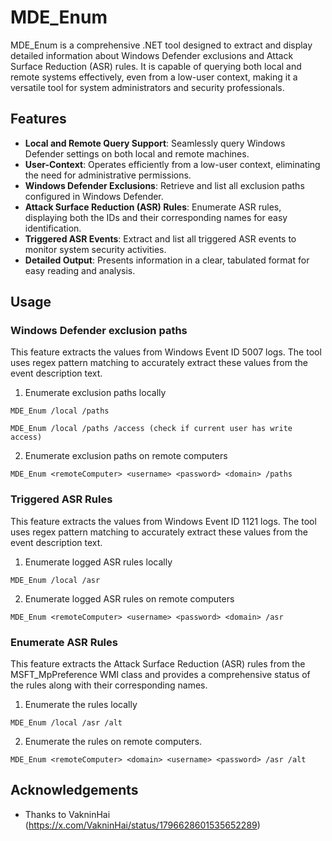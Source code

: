 # MDE_Enum

MDE_Enum is a comprehensive .NET tool designed to extract and display detailed information about Windows Defender exclusions and Attack Surface Reduction (ASR) rules. It is capable of querying both local and remote systems effectively, even from a low-user context, making it a versatile tool for system administrators and security professionals.

## Features
* **Local and Remote Query Support**: Seamlessly query Windows Defender settings on both local and remote machines.
* **User-Context**: Operates efficiently from a low-user context, eliminating the need for administrative permissions.
* **Windows Defender Exclusions**: Retrieve and list all exclusion paths configured in Windows Defender.
* **Attack Surface Reduction (ASR) Rules**: Enumerate ASR rules, displaying both the IDs and their corresponding names for easy identification.
* **Triggered ASR Events**: Extract and list all triggered ASR events to monitor system security activities.
* **Detailed Output**: Presents information in a clear, tabulated format for easy reading and analysis.


## Usage 

### Windows Defender exclusion paths
This feature extracts the values from Windows Event ID 5007 logs. The tool uses regex pattern matching to accurately extract these values from the event description text.

1. Enumerate exclusion paths locally 
```
MDE_Enum /local /paths

MDE_Enum /local /paths /access (check if current user has write access) 
```

2. Enumerate exclusion paths on remote computers
```
MDE_Enum <remoteComputer> <username> <password> <domain> /paths 
```

### Triggered ASR Rules 
This feature extracts the values from Windows Event ID 1121 logs. The tool uses regex pattern matching to accurately extract these values from the event description text.

1. Enumerate logged ASR rules locally 
```
MDE_Enum /local /asr 
```

2. Enumerate logged ASR rules on remote computers
```
MDE_Enum <remoteComputer> <username> <password> <domain> /asr 
```
### Enumerate ASR Rules 
This feature extracts the Attack Surface Reduction (ASR) rules from the MSFT_MpPreference WMI class and provides a comprehensive status of the rules along with their corresponding names.

1. Enumerate the rules locally 
```
MDE_Enum /local /asr /alt 
```
2. Enumerate the rules on remote computers. 
```
MDE_Enum <remoteComputer> <domain> <username> <password> /asr /alt 
```
## Acknowledgements 

* Thanks to VakninHai (https://x.com/VakninHai/status/1796628601535652289)
